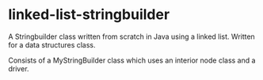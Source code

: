 # linked-list-stringbuilder
A Stringbuilder class written from scratch in Java using a linked list. Written for a data structures class. 

Consists of a MyStringBuilder class which uses an interior node class and a driver. 
